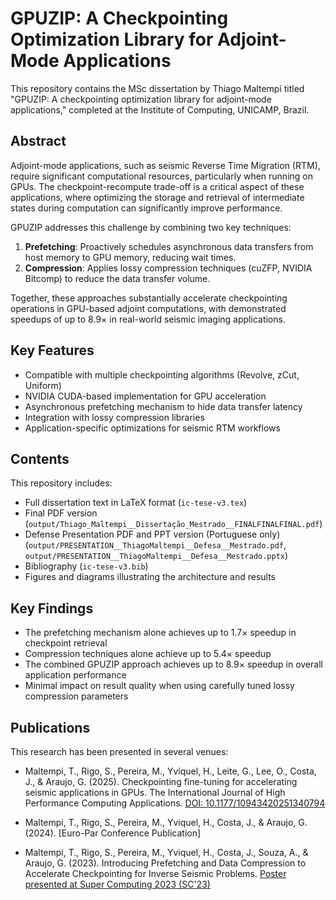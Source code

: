 # GPUZIP: A Checkpointing Optimization Library for Adjoint-Mode Applications

This repository contains the MSc dissertation by Thiago Maltempi titled "GPUZIP: A checkpointing optimization library for adjoint-mode applications," completed at the Institute of Computing, UNICAMP, Brazil.

## Abstract

Adjoint-mode applications, such as seismic Reverse Time Migration (RTM), require significant computational resources, particularly when running on GPUs. The checkpoint-recompute trade-off is a critical aspect of these applications, where optimizing the storage and retrieval of intermediate states during computation can significantly improve performance.

GPUZIP addresses this challenge by combining two key techniques:

1. **Prefetching**: Proactively schedules asynchronous data transfers from host memory to GPU memory, reducing wait times.
2. **Compression**: Applies lossy compression techniques (cuZFP, NVIDIA Bitcomp) to reduce the data transfer volume.

Together, these approaches substantially accelerate checkpointing operations in GPU-based adjoint computations, with demonstrated speedups of up to 8.9× in real-world seismic imaging applications.

## Key Features

- Compatible with multiple checkpointing algorithms (Revolve, zCut, Uniform)
- NVIDIA CUDA-based implementation for GPU acceleration
- Asynchronous prefetching mechanism to hide data transfer latency
- Integration with lossy compression libraries
- Application-specific optimizations for seismic RTM workflows

## Contents

This repository includes:

- Full dissertation text in LaTeX format (`ic-tese-v3.tex`)
- Final PDF version (`output/Thiago_Maltempi__Dissertação_Mestrado__FINALFINALFINAL.pdf`)
- Defense Presentation PDF and PPT version (Portuguese only) (`output/PRESENTATION__ThiagoMaltempi__Defesa__Mestrado.pdf`, `output/PRESENTATION__ThiagoMaltempi__Defesa__Mestrado.pptx`)
- Bibliography (`ic-tese-v3.bib`)
- Figures and diagrams illustrating the architecture and results

## Key Findings

- The prefetching mechanism alone achieves up to 1.7× speedup in checkpoint retrieval
- Compression techniques alone achieve up to 5.4× speedup
- The combined GPUZIP approach achieves up to 8.9× speedup in overall application performance
- Minimal impact on result quality when using carefully tuned lossy compression parameters

## Publications

This research has been presented in several venues:

- Maltempi, T., Rigo, S., Pereira, M., Yviquel, H., Leite, G., Lee, O., Costa, J., & Araujo, G. (2025). Checkpointing fine-tuning for accelerating seismic applications in GPUs. The International Journal of High Performance Computing Applications. [DOI: 10.1177/10943420251340794](https://doi.org/10.1177/10943420251340794)

- Maltempi, T., Rigo, S., Pereira, M., Yviquel, H., Costa, J., & Araujo, G. (2024). [Euro-Par Conference Publication]

- Maltempi, T., Rigo, S., Pereira, M., Yviquel, H., Costa, J., Souza, A., & Araujo, G. (2023). Introducing Prefetching and Data Compression to Accelerate Checkpointing for Inverse Seismic Problems. [Poster presented at Super Computing 2023 (SC'23)](https://sc23.supercomputing.org/proceedings/tech_poster/poster_files/rpost129s3-file2.pdf)
